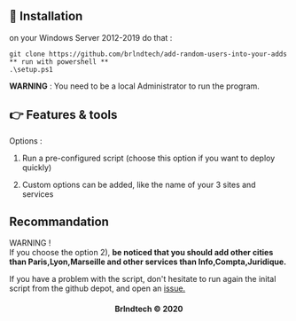 ## :pushpin: Installation

on your Windows Server 2012-2019 do that : 

```
git clone https://github.com/brlndtech/add-random-users-into-your-adds
** run with powershell ** 
.\setup.ps1
``` 

**WARNING** : You need to be a local Administrator to run the program.


## :point_right: Features & tools 

Options : 

1) Run a pre-configured script (choose this option if you want to deploy quickly)

2) Custom options can be added, like the name of your 3 sites and services 


## Recommandation

WARNING ! <br>
If you choose the option 2), **be noticed that you should add other cities than Paris,Lyon,Marseille and other services than Info,Compta,Juridique.** 

If you have a problem with the script, don't hesitate to run again the inital script from the github depot, and open an <a href="https://github.com/brlndtech/add-random-users-into-your-adds/issues" >issue. </a>

#### <center>Brlndtech &copy; 2020</center>

